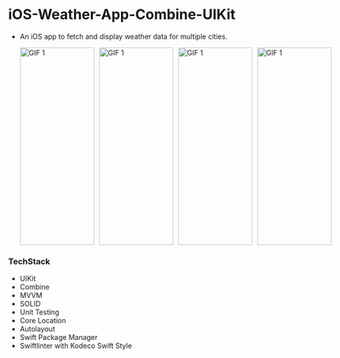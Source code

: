 # **iOS-Weather-App-Combine-UIKit**

- An iOS app to fetch and display weather data for multiple cities. 
  <p style="display: flex; justify-content: space-between;">
  <img src="https://github.com/ufukanilozluk/Ios-Weather-App-Combine-UIKit/blob/master/weather_1.gif" style="margin-right: 10px;" alt="GIF 1" width="150" height="400"/>
  <img src="https://github.com/ufukanilozluk/Ios-Weather-App-Combine-UIKit/blob/master/weather_2.gif" style="margin-right: 10px;" alt="GIF 1" width="150" height="400"/>
  <img src="https://github.com/ufukanilozluk/Ios-Weather-App-Combine-UIKit/blob/master/weather_3.gif" style="margin-right: 10px;" alt="GIF 1" width="150" height="400"/>
  <img src="https://github.com/ufukanilozluk/Ios-Weather-App-Combine-UIKit/blob/master/weather_4.gif" alt="GIF 1" width="150" height="400"/>
</div>

### **TechStack**

- UIKit
- Combine
- MVVM
- SOLID
- Unit Testing
- Core Location
- Autolayout
- Swift Package Manager
- Swiftlinter with Kodeco Swift Style

